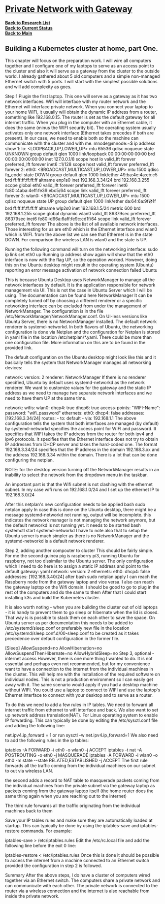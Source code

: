 # **[Private Network with Gateway](https://dev.to/webduvet/setting-up-private-network-with-a-gateway-1dln)**


**[Back to Research List](../../../../research_list.md)**\
**[Back to Current Status](../../../../../development/status/weekly/current_status.md)**\
**[Back to Main](../../../../../README.md)**

## Building a Kubernetes cluster at home, part One.
This chapter will focus on the preparation work. I will wire all computers together and I configure one of my laptops to serve as an access point to the cluster and also it will serve as a gateway from the cluster to the outside world. I already gathered about 5 old computers and a simple non-managed Ethernet switch with 5 ports. I will start with the simplest possible solutions and will add complexity as goes.

Step 1
Plugin the first laptop. This one will serve as a gateway as it has two network interfaces. Wifi will interface with my router network and the Ethernet will interface private network. When you connect your laptop to your home WIFI, it usually will obtain the dynamic IP address from a router, something like 192.168.0.15. The router is set as the default gateway for all internet traffic. When you plug in the computer with an Ethernet cable, it does the same (minus the WIFI security bit). The operating system usually activates only one network interface (Ethernet takes precedes if both are present). In our case, we need to enable both so the machine can communicate with the cluster and with me.
mnode@mnode:~$ ip address show
1: lo: <LOOPBACK,UP,LOWER_UP> mtu 65536 qdisc noqueue state UNKNOWN group default qlen 1000
    link/loopback 00:00:00:00:00:00 brd 00:00:00:00:00:00
    inet 127.0.0.1/8 scope host lo
        valid_lft forever preferred_lft forever
    inet6 ::1/128 scope host
        valid_lft forever preferred_lft forever
2: eth0: <BROADCAST,MULTICAST,UP,LOWER_UP> mtu 1500 qdisc fq_codel state DOWN group default qlen 1000
    link/ether 49:ba:4e:4a:eb:c5 brd ff:ff:ff:ff:ff:ff
    altname enp1s0
    inet 192.168.3.34/24 brd 192.168.3.255 scope global eth0
        valid_lft forever preferred_lft forever
    inet6 fc80::4aba:4eff:fe39:ebc5/64 scope link
        valid_lft forever preferred_lft forever
3: wlan0: <BROADCAST,MULTICAST,UP,LOWER_UP> mtu 1500 qdisc noqueue state UP group default qlen 1000
    link/ether da:64:6a:9f:cd:1f brd ff:ff:ff:ff:ff:ff
    altname wlp2s0
    inet 192.168.1.5/24 metric 600 brd 192.168.1.255 scope global dynamic wlan0
        valid_lft 86379sec preferred_lft 86379sec
    inet6 fe80::d66a:6aff:fe9c:cd1f/64 scope link
        valid_lft forever preferred_lft forever
The above is the list of all available network interfaces. Those interesting for us are eth0 which is the Ethernet interface and wlan0 which is WIFI. from the above list we can see that Ethernet is in the state DOWN. For comparison the wireless LAN is wlan0 and the state is UP.

Running the following command will turn on the networking interface: sudo ip link set eth0 up Running ip address show again will show that the eth0 interface is now with the flag UP, so the operation worked. However, doing this on the Ubuntu desktop might result in the operating system (Ubuntu) reporting an error message activation of network connection failed Ubuntu

This is because Ubuntu Desktop uses NetworkManager to manage all the network interfaces by default. It is the application responsible for network management via UI. This is not the case in Ubuntu Server which I will be using. The documentation can be found here NetworkManager It can be completely turned off by choosing a different renderer or a specific networking interface can be excluded from under the management of NetworkManager. The configuration is in the file /etc/NetworkManager/NetworkManager.conf. On UI-less versions like Ubuntu Server, there is no NetworkManager installed. The default network renderer is systemd-networkd. In both flavors of Ubuntu, the networking configuration is done via Netplan and the configuration for Netplan is stored in yaml file in the location /etc/netplan/*.yaml. There could be more than one configuration file. More information on this are to be found in the provided link.

The default configuration on the Ubuntu desktop might look like this and it basically tells the system that NetworkManager manages all networking devices:

network:
  version: 2
  renderer: NetworkManager
If there is no renderer specified, Ubuntu by default uses systemd-networkd as the network renderer. We want to customize values for the gateway and the static IP address as we need to manage two separate network interfaces and we need to have them UP at the same time.

network:
    wifis:
        wlan0:
            dhcp4: true
            dhcp6: true
            access-points:
                "WIFI-Name":
                    password: "wifi_password"
    ethernets:
        eth0:
            dhcp4: false
            addresses: [192.168.3.34/24]
            routes:
                - to: default
                - via: 192.168.1.1
The above configuration tells the system that both interfaces are managed (by default) by systemd-networkd specifies the access point for WIFI and password. It specifies that WIFI takes the IP address from the router for both ipv4 and ipv6 protocols. It specifies that the Ethernet interface does not try to obtain IP addresses from DHCP server and takes the hard-coded one. The format 192.168.3.34/24 specifies that the IP address in the domain 192.168.3.xx and the address 192.168.3.34 within the domain. There is a lot that can be done configuring the netplan.

NOTE: for the desktop version turning off the NetworkManager results in an inability to select the network from the dropdown menu in the taskbar.

An important part is that the Wifi subnet is not clashing with the ethernet subnet. In my case wifi runs on 192.168.1.0/24 and I set up the ethernet IP to 192.168.3.0/24

After this netplan's new configuration needs to be applied bash sudo netplan apply In case this is done on the Ubuntu desktop, there might be a message systemd-networkd not running, output will be incomplete. this indicates the network manager is not managing the network anymore, but the default networkd is not running yet. it needs to be started bash systemctl start systemd-networkd I have to note also that to setup the Ubuntu server is much simpler as there is no NetworkManager and the systemd-networkd is a default network renderer.

Step 2, adding another compouter to cluster
This should be fairly simple. For me the second guinea pig is raspberry pi3, running Ubuntu for raspberry, not too dissimilar to the Ubuntu server. The only configuration which I need to do here is to assign a static IP address and point to the default gateway: yaml network: version: 2 ethernets: eth0: dhcp4: false addresses: [192.168.3.40/24] after bash sudo netplan apply I can reach the Raspberry node from the gateway laptop and vice versa. I also can reach the gateway laptop on the Wifi domain. I should be good to go to plug in the rest of the computers and do the same to them After that I could start installing k3s and build the Kubernetes cluster.

It is also worth noting - when you are building the cluster out of old laptops - it is handy to prevent them to go sleep or hibernate when the lid is closed. That way is is possible to stack them on each other to save the space.
On Ubuntu server as per documentation this needs to be added to /etc/systemd/sleep.conf or preferably new file in the location /etc/systemd/sleep.conf.d/00-sleep.conf to be created as it takes precedence over default configuration in the former file.

[Sleep]
AllowSuspend=no
AllowHibernation=no
AllowSuspendThenHibernate=no
AllowHybridSleep=no
Step 3, optional - internet access
However, there is one more thing I wanted to do. It is not essential and perhaps even not recommended, but for my convenience want to have a connection to the internet from the individual machines in the cluster. This will help me with the installation of the required software on individual nodes. This is not a production environment so I can easily get away with it. The same scenario would apply if you had a desktop machine without WIFI. You could use a laptop to connect to WIFI and use the laptop's Ethernet interface to connect with your desktop and to serve as a router.

To do this we need to add a few rules in IP tables. We need to forward all internet traffic from ethernet to wifi interface and back. We also want to set up network address translation(NAT). For Linux operating system to enable IP forwarding. This can typically be done by editing the /etc/sysctl.conf file and adding the following line:

net.ipv4.ip_forward = 1
or run sysctl -w net.ipv4.ip_forward=1 We also need to add the following rules in the ip tables:

iptables -A FORWARD -i eth0 -o wlan0 -j ACCEPT
iptables -t nat -A POSTROUTING -o eth0 -j MASQUERADE
iptables -A FORWARD -i wlan0 -o eth0 -m state --state RELATED,ESTABLISHED -j ACCEPT
The first rule forwards all the traffic coming from the individual machines on our subnet to out via wireless LAN.

the second adds a record to NAT table to masquerade packets coming from the individual machines from the private subnet via the gateway laptop as packets coming from the gateway laptop itself (the home router does the same thing again when you are reaching out to the internet)

The third rule forwards all the traffic originating from the individual machines back to them

Save your IP tables rules and make sure they are automatically loaded at startup. This can typically be done by using the iptables-save and iptables-restore commands. For example:

iptables-save > /etc/iptables.rules
Edit the /etc/rc.local file and add the following line before the exit 0 line:

iptables-restore < /etc/iptables.rules
Once this is done it should be possible to access the internet from a machine connected to an Ethernet switch provided the configuration in step 2 is followed.

Summary
After the above steps, I do have a cluster of computers wired together via an Ethernet switch. The computers share a private network and can communicate with each other. The private network is connected to the router via a wireless connection and the internet is also reachable from inside the private network.